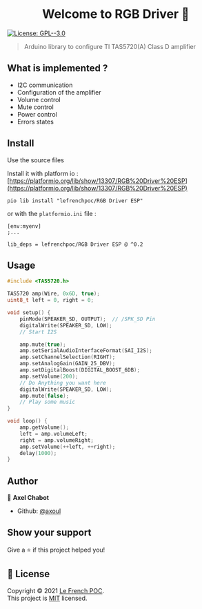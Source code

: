 <h1 align="center">Welcome to RGB Driver 👋</h1>
<p>
  <a href="https://github.com/axoulc/TAS5720-Arduino/blob/main/LICENSE" target="_blank">
    <img alt="License: GPL--3.0" src="https://img.shields.io/badge/License-MIT License-yellow.sv" />
  </a>
</p>

> Arduino library to configure TI TAS5720(A) Class D amplifier

## What is implemented ?
- I2C communication
- Configuration of the amplifier
- Volume control
- Mute control
- Power control
- Errors states

## Install
Use the source files

Install it with platform io : [https://platformio.org/lib/show/13307/RGB%20Driver%20ESP](https://platformio.org/lib/show/13307/RGB%20Driver%20ESP)
```
pio lib install "lefrenchpoc/RGB Driver ESP"
```
or with the `platformio.ini` file :

```
[env:myenv]
;...

lib_deps = lefrenchpoc/RGB Driver ESP @ ^0.2
```

## Usage

```cpp
#include <TAS5720.h>

TAS5720 amp(Wire, 0x6D, true);
uint8_t left = 0, right = 0;

void setup() {
    pinMode(SPEAKER_SD, OUTPUT);  // /SPK_SD Pin
    digitalWrite(SPEAKER_SD, LOW);
    // Start I2S

    amp.mute(true);
    amp.setSerialAudioInterfaceFormat(SAI_I2S);
    amp.setChannelSelection(RIGHT);
    amp.setAnalogGain(GAIN_25_DBV);
    amp.setDigitalBoost(DIGITAL_BOOST_6DB);
    amp.setVolume(200);
    // Do Anything you want here
    digitalWrite(SPEAKER_SD, LOW);
    amp.mute(false);
    // Play some music
}

void loop() {
    amp.getVolume();
    left = amp.volumeLeft;
    right = amp.volumeRight;
    amp.setVolume(++left, ++right);
    delay(1000);
}
```

## Author

👤 **Axel Chabot**

* Github: [@axoul](https://github.com/axoulc)

## Show your support

Give a ⭐️ if this project helped you!

## 📝 License

Copyright © 2021 [Le French POC](https://github.com/axoulc).<br />
This project is [MIT](https://github.com/axoulc/TAS5720-Arduino/blob/main/LICENSE) licensed.